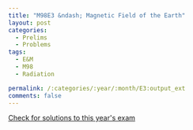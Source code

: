 ```yaml
---
title: "M98E3 &ndash; Magnetic Field of the Earth"
layout: post
categories:
  - Prelims
  - Problems
tags:
  - E&M
  - M98
  - Radiation

permalink: /:categories/:year/:month/E3:output_ext
comments: false
---
```

<object data="1998M3E.pdf" type="application/pdf" width="100%" height="500"></object>
<div class="message"><a href='https://princetonprelim.com/prelim/1/'>Check for solutions to this year's exam</a></div>